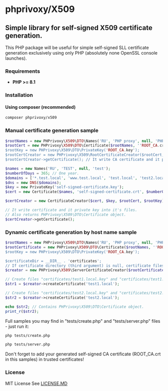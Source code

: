 # phprivoxy/X509
## Simple library for self-signed X509 certificate generation.

This PHP package will be useful for simple self-signed SLL certificate generation exclusively using only PHP (absolutely none OpenSSL console launches).

### Requirements 
- **PHP >= 8.1**

### Installation
#### Using composer (recommended)
```bash
composer phprivoxy/x509
```

### Manual certificate generation sample

```php
$rootNames = new PHPrivoxy\X509\DTO\Names('RU', 'PHP proxy', null, 'PHPrivoxy');
$rootCert = new PHPrivoxy\X509\DTO\Certificate($rootNames, ''ROOT_CA.crt');
$rootKey = new PHPrivoxy\X509\DTO\PrivateKey('ROOT_CA.key');
$rootCertCreator = new PHPrivoxy\X509\RootCertificateCreator($rootCert, $rootKey);
$rootCertCreator->getCertificate(); // It write CA certificate and it private key into it's files.

$names = new Names('RU', 'TEST', null, 'test');
$numberOfDays = 365; // One year.
$domains = ['*.test.local', 'www.test.local', 'test.local', 'test2.local', 'test3.local']; // Multidomains certificate.
$dns = new DNS($domains);
$key = new PrivateKey('self-signed-certificate.key');
$cert = new Certificate($names, 'self-signed-certificate.crt', $numberOfDays, $dns);

$certCreator = new CertificateCreator($cert, $key, $rootCert, $rootKey);

// It write certificate and it private key into it's files.
// Also returns PHPrivoxy\X509\DTO\Certificate object.
$certCreator->getCertificate();
```

### Dynamic certificate generation by host name sample

```php
$rootNames = new PHPrivoxy\X509\DTO\Names('RU', 'PHP proxy', null, 'PHPrivoxy');
$rootCertificate = new PHPrivoxy\X509\DTO\Certificate($rootNames, ''ROOT_CA.crt');
$rootKey = new PHPrivoxy\X509\DTO\PrivateKey('ROOT_CA.key');

$certificateDir = __DIR__ . 'certificates';
// If certificate directory (third argument) is null, certificate files don't be write (only generated).
$creator = new PHPrivoxy\X509\ServerCertificateCreator($rootCertificate, $rootKey, $certificateDir);

// Create files "certificates/test1.local.key" and "certificates/test1.local.crt".
$str1 = $creator->createCertificate('test1.local');

// Create files "certificates/test2.local.key" and "certificates/test2.local.crt".
$str2 = $creator->createCertificate('test2.local');

echo $str2; // Contains PHPrivoxy\X509\DTO\Certificate object.
print_r($str2);
```

Full samples you may find in "tests/create.php" and "tests/server.php" files - just run it:
```bash
php tests/create.php
```
```bash
php tests/server.php
```

Don't forget to add your generated self-signed CA certificate (ROOT_CA.crt in this samples) in trusted certificates!

### License
MIT License See [LICENSE.MD](LICENSE.MD)
